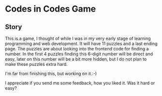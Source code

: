 # Codes in Codes Game

## Story


This is a game, I thought of while I was in my very early stage of learning programming and web development. It will have 11 puzzles and a last ending page. The puzzles are about looking into the frontend code for finding a number. In the first 4 puzzles finding this 6-digit number will be direct and easy, later on this number will be a bit more hidden, but I do not plan to make these puzzles extra hard.

I'm far from finishing this, but working on it.:-)

I appreciate if you send me some feedback, how you liked it. Was it hard or easy?   

